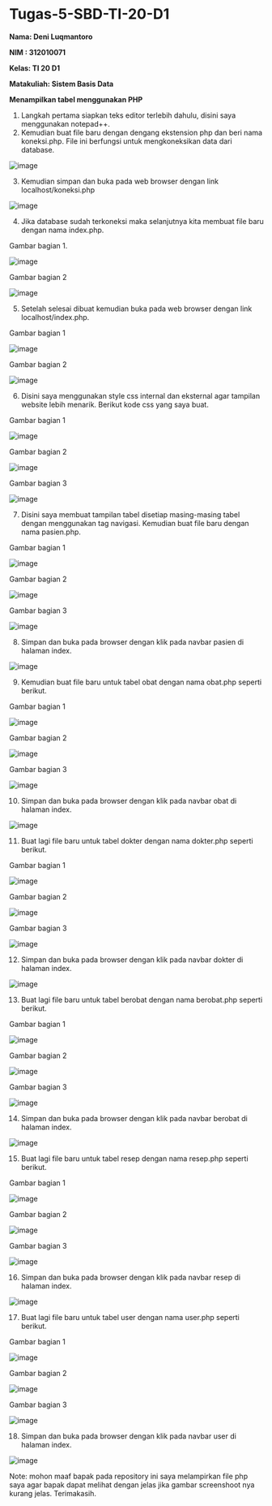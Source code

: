 # Tugas-5-SBD-TI-20-D1

<b>Nama: Deni Luqmantoro</b>

<b>NIM : 312010071</b>

<b>Kelas: TI 20 D1</b>

<b>Matakuliah: Sistem Basis Data</b>

<b>Menampilkan tabel menggunakan PHP</b>
1.	Langkah pertama siapkan teks editor terlebih dahulu, disini saya menggunakan notepad++.
2.	Kemudian buat file baru dengan dengang ekstension php dan beri nama koneksi.php. File ini berfungsi untuk mengkoneksikan data dari database.
 
 ![image](https://user-images.githubusercontent.com/101716699/169636224-3c64877e-aba0-4345-ab43-66bfb7416b48.png)

3.	Kemudian simpan dan buka pada web browser dengan link localhost/koneksi.php

![image](https://user-images.githubusercontent.com/101716699/169636229-b1d93759-f0fb-4436-a900-df2d1a145cb2.png)
 
4.	Jika database sudah terkoneksi maka selanjutnya kita membuat file baru dengan nama index.php.

Gambar bagian 1.

![image](https://user-images.githubusercontent.com/101716699/169636242-8cc57674-88ac-4fe9-b519-46d0a29d3bbd.png)
 
Gambar bagian 2
 
![image](https://user-images.githubusercontent.com/101716699/169636302-3c385f40-18b5-49fe-84e2-8831e1d97a70.png)

5.	Setelah selesai dibuat kemudian buka pada web browser dengan link localhost/index.php.

Gambar bagian 1
 
 ![image](https://user-images.githubusercontent.com/101716699/169636329-46753133-be5d-4a72-9481-ea89c8814b3c.png)

Gambar bagian 2
 
![image](https://user-images.githubusercontent.com/101716699/169636359-900185d5-c87b-4201-9df2-dd32d1687700.png)

6.	Disini saya menggunakan style css internal dan eksternal agar tampilan website lebih menarik. Berikut kode css yang saya buat.

Gambar bagian 1
 
 ![image](https://user-images.githubusercontent.com/101716699/169636372-38ebf656-c6d8-468f-a9fb-a6ae618a82e5.png)

Gambar bagian 2

![image](https://user-images.githubusercontent.com/101716699/169636422-c3a761fc-6994-401b-9d43-20b44f557a60.png)
 
Gambar bagian 3

![image](https://user-images.githubusercontent.com/101716699/169636384-d9c5e946-5bc4-41a1-b34c-c51b0231b381.png)
 

7.	Disini saya membuat tampilan tabel disetiap masing-masing tabel dengan menggunakan tag navigasi. Kemudian buat file baru dengan nama pasien.php.

Gambar bagian 1

![image](https://user-images.githubusercontent.com/101716699/169636451-04b430b1-fd76-4e1f-938c-6c5482866af8.png)
 
Gambar bagian 2
 
 ![image](https://user-images.githubusercontent.com/101716699/169636458-fec3c778-a30b-4a9a-b1dd-086a88fb3a9f.png)

Gambar bagian 3
 
![image](https://user-images.githubusercontent.com/101716699/169636463-81eedb0e-8e1d-4793-81d6-d4d7fcc1e54c.png)

8.	Simpan dan buka pada browser dengan klik pada navbar pasien di halaman index.
 
![image](https://user-images.githubusercontent.com/101716699/169636529-3705a4a0-cd4c-410e-9e95-097805a64ef3.png)

9.	Kemudian buat file baru untuk tabel obat dengan nama obat.php seperti berikut.

Gambar bagian 1
 
 ![image](https://user-images.githubusercontent.com/101716699/169636550-38267196-0b6e-48ef-8327-52c79bb7e717.png)

Gambar bagian 2
 
 ![image](https://user-images.githubusercontent.com/101716699/169636555-6bf10476-d24c-4a48-94cf-239491219cb8.png)

Gambar bagian 3
 
![image](https://user-images.githubusercontent.com/101716699/169636568-25c90529-2c64-4eeb-aa9d-9741cde75ab8.png)

10.	Simpan dan buka pada browser dengan klik pada navbar obat di halaman index.
 
![image](https://user-images.githubusercontent.com/101716699/169636581-57bf434f-acd7-46c2-ad04-9b47a972ef91.png)

11.	Buat lagi file baru untuk tabel dokter dengan nama dokter.php seperti berikut.

Gambar bagian 1
 
 ![image](https://user-images.githubusercontent.com/101716699/169636628-ea23da60-6400-46ef-aba2-48fd7d101733.png)

Gambar bagian 2
 
 ![image](https://user-images.githubusercontent.com/101716699/169636634-c60c9e32-0ad7-4c2c-9ac5-9c381b6473c8.png)

Gambar bagian 3
 
![image](https://user-images.githubusercontent.com/101716699/169636642-75dea8fa-6f81-4408-84f2-9073dcca3e46.png)

12.	Simpan dan buka pada browser dengan klik pada navbar dokter di halaman index.
 
![image](https://user-images.githubusercontent.com/101716699/169636646-56f49a9c-77fa-42dc-8fa4-652f41fe2a4f.png)

13.	Buat lagi file baru untuk tabel berobat dengan nama berobat.php seperti berikut.

Gambar bagian 1
 
 ![image](https://user-images.githubusercontent.com/101716699/169636690-c8974b0f-43a4-4828-b7c8-e785ff286707.png)

Gambar bagian 2
 
 ![image](https://user-images.githubusercontent.com/101716699/169636694-d795c93e-7850-4d22-8357-2454dbdb2caf.png)

Gambar bagian 3
 
![image](https://user-images.githubusercontent.com/101716699/169636699-bc76a351-cd1d-446d-83ae-66f30a08232e.png)

14.	Simpan dan buka pada browser dengan klik pada navbar berobat di halaman index.
 
![image](https://user-images.githubusercontent.com/101716699/169636705-44da7ef1-4636-429e-abf8-49e5ac3c498a.png)

15.	Buat lagi file baru untuk tabel resep dengan nama resep.php seperti berikut.

Gambar bagian 1
 
 ![image](https://user-images.githubusercontent.com/101716699/169636729-6ccac43f-cf3e-4912-94be-cd3372d65e4e.png)

Gambar bagian 2
 
 ![image](https://user-images.githubusercontent.com/101716699/169636736-f3e522a3-536e-4c22-ae96-cf044e3a54cb.png)

Gambar bagian 3
 
![image](https://user-images.githubusercontent.com/101716699/169636741-f047de93-b70f-437f-a6ab-38a8eb131a08.png)

16.	Simpan dan buka pada browser dengan klik pada navbar resep di halaman index.
 
 ![image](https://user-images.githubusercontent.com/101716699/169636745-9b72839b-8ea1-4a07-8869-c7c25f5f9172.png)

17.	Buat lagi file baru untuk tabel user dengan nama user.php seperti berikut.

Gambar bagian 1
 
 ![image](https://user-images.githubusercontent.com/101716699/169636806-41bea8ee-f90f-46b6-9f69-2c9c1cdc8fc3.png)

Gambar bagian 2
 
 ![image](https://user-images.githubusercontent.com/101716699/169636810-a67b3b95-f9cc-4bb5-b3ed-f9504b925362.png)

Gambar bagian 3
 
![image](https://user-images.githubusercontent.com/101716699/169636814-94add72e-56d3-439a-9da4-2987622b7605.png)

18.	Simpan dan buka pada browser dengan klik pada navbar user di halaman index.
 
![image](https://user-images.githubusercontent.com/101716699/169636816-8d216af8-3009-40c2-865d-75120f0d3e54.png)

Note: mohon maaf bapak pada repository ini saya melampirkan file php saya agar bapak dapat melihat dengan jelas jika gambar screenshoot nya kurang jelas. Terimakasih.
